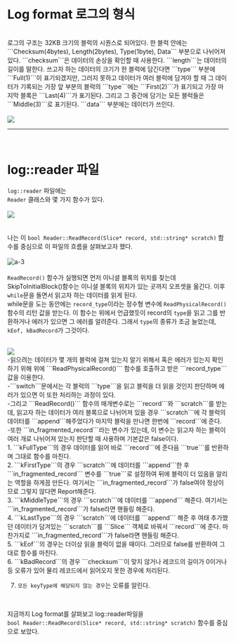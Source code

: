 # Log format 로그의 형식
<br/>
로그의 구조는 32KB 크기의 블럭의 시퀀스로 되어있다.     
한 블럭 안에는 ```Checksum(4bytes), Length(2bytes), Type(1byte), Data``` 부분으로 나뉘어져 있다.      
```checksum```은 데이터의 손상을 확인할 때 사용한다.
```length```는 데이터의 길이를 말한다.
쓰고자 하는 데이터의 크기가 한 블럭에 담긴다면 ```type``` 부분에 ```Full(1)```이 표기되겠지만,       
그러지 못하고 데이터가 여러 블럭에 담겨야 할 때 그 데이터가 기록되는 가장 앞 부분의 블럭의 ```type```에는 ```First(2)```가 표기되고       
가장 마지막 블록은 ```Last(4)```가 표기된다.       
그리고 그 중간에 담기는 모든 블럭들은 ```Middle(3)```로 표기된다.   
```data``` 부분에는 데이터가 쓰인다.
  
<br/>      
<br/>   
<img src="https://drive.google.com/u/1/uc?id=1E_j12nGBrGLoZ5Ze--pg9UoPFvqgJ26s&export=download">    

<br/>
<hr/>
<br/>

# log::reader 파일    
```log::reader``` 파일에는   
```Reader``` 클래스와 몇 가지 함수가 있다.    
<br/> 
<img src="https://drive.google.com/u/1/uc?id=1n0iBamRTZTfV4Nj-i2GqJ0paLpNYuQ8L&export=download">     
<br/>  
나는 이 ```bool Reader::ReadRecord(Slice* record, std::string* scratch)``` 함수를 중심으로 이 파일의 흐름을 살펴보고자 했다.    
<br/>
![a-3]( https://drive.google.com/u/1/uc?id=14NWw8RAqeUYsQvzb2AxUMACrfSjdEzSN&export=download)      
<br/>
```ReadRecord()``` 함수가 실행되면 먼저 이니셜 블록의 위치를 찾는데
SkipToInitialBlock()함수는 이니셜 블록의 위치가 있는 곳까지 오프셋을 옮긴다.
이후 ```while```문을 돌면서 읽고자 하는 데이터를 읽게 된다.  
while문을 도는 동안에는 ```record_type```이라는 정수형 변수에 ```ReadPhysicalRecord()```함수의 리턴 값을 받는다. 이 함수는 위에서 언급했듯이 record의 ```type```을 읽고 그를 반환하거나 에러가 있으면 그 에러를 알려준다. 그래서 ```type```의 종류가 조금 늘었는데, ```kEof, kBadRecord```가 그것이다. 

<br/>   
 <img src="https://drive.google.com/u/1/uc?id=1OH37ofybb-_cghK5a_gu4Ten8XQTOQpt&export=download">    

<br/>   
-읽으려는 데이터가 몇 개의 블럭에 걸쳐 있는지 알기 위해서 혹은 에러가 있는지 확인하기 위해     
위에 ```ReadPhysicalRecord()``` 함수를 호출하고 받은 ```record_type```값을 이용한다.    
<br/>   
-```switch```문에서는 각 블럭의 ```type```을 읽고 블럭을 더 읽을 것인지 판단하며    
에러가 있으면 이 또한 처리하는 과정이 있다.  
<br/>    
-그리고 ```ReadRecord()``` 함수의 매개변수로는 ```record```와 ```scratch```를 받는데,     
읽고자 하는 데이터가 여러 블록으로 나뉘어져 있을 경우 ```scratch```에 각 블럭의 데이터를 ```append```해주었다가     
마지막 블럭을 만나면 한번에 ```record```에 준다.    
<br/>   
-또한 ```in_fragmented_record```라는 변수가 있는데, 이 변수는 읽고자 하는 블럭이 여러 개로 나뉘어져 있는지 판단할 때 사용하며 기본값은 false이다.
<br/>   
1. ```kFullType```의 경우 데이터를 읽어 바로 ```record```에 준다음 ```true```를 반환하며 그대로 함수를 마친다.    
<br/>
2. ```kFirstType```의 경우 ```scratch```에 데이터를 ```append```한 후        
```in_fragmented_record``` 변수를 ```true```로 설정하여 뒤에 블럭이 더 있음을 알리는 역할을 하게끔 만든다.     여기서는 ```in_fragmented_record```가 false여야 정상이므로 그렇지 않다면 Report해준다.   
<br/>
3. ```kMiddleType```의 경우 ```scratch```에 데이터를 ```append``` 해준다.     
여기서는 ```in_fragmented_record```가 false라면 핸들링 해준다.     
<br/> 
4. ```kLastType```의 경우 ```scratch```에 데이터를 ```append``` 해준 후       
여태 추가했던 데이터가 담겨있는 ```scratch```를 ```Slice``` 객체로 바꿔서 ```record```에 준다.   
마찬가지로 ```in_fragmented_record```가 false라면 핸들링 해준다.     
<br/>
5. ```kEof```의 경우는 더이상 읽을 블럭이 없을 때이다.    
그러므로 false를 반환하여 그대로 함수를 마친다.    
<br/>
 6. ```kBadRecord```의 경우 ```checksum```이 맞지 않거나 레코드의 길이가 0이거나 등     
 오류가 있어 물리 레코드에서 읽어오지 못한 경우에 처리된다.   
<br/>
 
7.  ```모든 keyType에 해당되지 않는 경우```는 오류를 알린다.   

<br/>

지금까지 Log format를 살펴보고 log::reader파일을      
```bool Reader::ReadRecord(Slice* record, std::string* scratch)``` 함수를 중심으로 보았다.       






